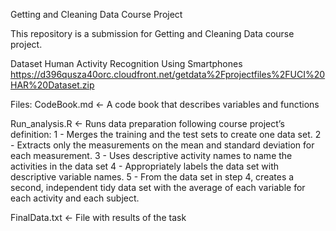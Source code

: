 Getting and Cleaning Data Course Project

This repository is a submission for Getting and Cleaning Data course project.

Dataset
Human Activity Recognition Using Smartphones
https://d396qusza40orc.cloudfront.net/getdata%2Fprojectfiles%2FUCI%20HAR%20Dataset.zip 


Files:
CodeBook.md <- A code book that describes variables and functions 

Run_analysis.R <- Runs data preparation following course project’s definition:
  1 - Merges the training and the test sets to create one data set.
  2 - Extracts only the measurements on the mean and standard deviation for each measurement.
  3 - Uses descriptive activity names to name the activities in the data set
  4 - Appropriately labels the data set with descriptive variable names.
  5 - From the data set in step 4, creates a second, independent tidy data set with the average of each variable for each     activity and each subject.
  
FinalData.txt <- File with results of the task